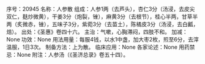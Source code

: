 序号：20945
名称：人参散
组成：人参1两（去芦头），杏仁3分（汤浸，去皮尖双仁，麸炒微黄），干姜3分（炮裂，锉），麻黄3分（去根节），桂心半两，甘草半两（炙微赤，锉），五味子3分，紫菀3分（去苗土），陈橘皮3分（汤浸，去白瓤，焙）。
出处：《圣惠》卷四十六。
主治：气嗽，心胸滞闷，四肢不和。
加减：None
功效：None
用法用量：每服4钱，以水1中盏，加大枣2枚，煎至6分，去滓温服，1日3次。
制备方法：上为散。
临床应用：None
各家论述：None
用药禁忌：None
附注：人参汤（《圣济总录》卷五十四）。
